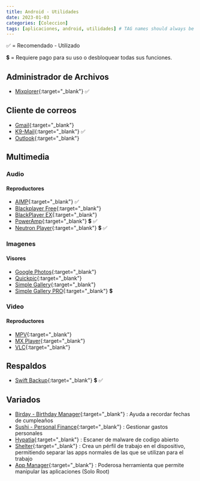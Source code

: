 ```yaml
---
title: Android - Utilidades
date: 2023-01-03
categories: [Coleccion]
tags: [aplicaciones, android, utilidades] # TAG names should always be lowercase
---
```


&#9989; = Recomendado - Utilizado

&#128178; = Requiere pago para su uso o desbloquear todas sus funciones.

## Administrador de Archivos

- [Mixplorer](https://mixplorer.com/){:target="\_blank"} &#9989;

## Cliente de correos

- [Gmail](https://play.google.com/store/apps/details?id=com.google.android.gm){:target="\_blank"}
- [K9-Mail](https://k9mail.app/){:target="\_blank"} &#9989;
- [Outlook](https://play.google.com/store/apps/details?id=com.microsoft.office.outlook){:target="\_blank"}

## Multimedia

### Audio

#### Reproductores

- [AIMP](https://play.google.com/store/apps/details?id=com.aimp.player){:target="\_blank"}  &#9989;
- [Blackplayer Free](https://play.google.com/store/apps/details?id=com.musicplayer.blackplayerfree){:target="\_blank"}
- [BlackPlayer EX](https://play.google.com/store/apps/details?id=com.kodarkooperativet.blackplayerex){:target="\_blank"}
- [PowerAmp](https://play.google.com/store/apps/details?id=com.maxmpz.audioplayer){:target="\_blank"} &#128178; &#9989;
- [Neutron Player](https://play.google.com/store/apps/details?id=com.neutroncode.mp){:target="\_blank"} &#128178; &#9989;

### Imagenes

#### Visores

- [Google Photos](https://play.google.com/store/apps/details?id=com.google.android.apps.photos){:target="\_blank"}
- [Quickpic](https://github.com/WSTxda/QP-Gallery-Releases){:target="\_blank"}
- [Simple Gallery](https://play.google.com/store/apps/details?id=com.simplemobiletools.gallery){:target="\_blank"}
- [Simple Gallery PRO](https://play.google.com/store/apps/details?id=com.simplemobiletools.gallery.pro){:target="\_blank"} &#128178;

### Video

#### Reproductores

- [MPV](https://play.google.com/store/apps/details?id=is.xyz.mpv){:target="\_blank"}
- [MX Player](https://play.google.com/store/apps/details?id=com.mxtech.videoplayer.ad){:target="\_blank"}
- [VLC](https://play.google.com/store/apps/details?id=org.videolan.vlc){:target="\_blank"}

## Respaldos

- [Swift Backup](https://play.google.com/store/apps/details?id=org.swiftapps.swiftbackup){:target="\_blank"} &#128178; &#9989;

## Variados

- [Birday - Birthday Manager](https://f-droid.org/en/packages/com.minar.birday/){:target="\_blank"}
  : Ayuda a recordar fechas de cumpleaños
- [Sushi - Personal Finance](https://f-droid.org/en/packages/com.jerameeldelosreyes.sushi/){:target="\_blank"}
  : Gestionar gastos personales
- [Hypatia](https://f-droid.org/packages/us.spotco.malwarescanner/){:target="\_blank"}
  : Escaner de malware de codigo abierto
- [Shelter](https://f-droid.org/packages/net.typeblog.shelter/){:target="\_blank"}
  : Crea un pérfil de trabajo en el dispositivo, permitiendo separar las apps normales de las que se utilizan para el trabajo
- [App Manager](https://f-droid.org/packages/io.github.muntashirakon.AppManager/){:target="\_blank"}
  : Poderosa herramienta que permite manipular las aplicaciones (Solo Root)
